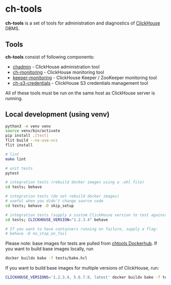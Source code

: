# ch-tools

**ch-tools** is a set of tools for administration and diagnostics of [ClickHouse](https://clickhouse.com/) DBMS.

## Tools

**ch-tools** consist of following components:
- [chadmin](./src/chtools/chadmin/README.md) - ClickHouse administration tool
- [ch-monitoring](./src/chtools/monrun_checks/README.md) - ClickHouse monitoring tool
- [keeper-monitoring](./src/chtools/monrun_checks_keeper/README.md) - ClickHouse Keeper / ZooKeeper monitoring tool
- [ch-s3-credentials](./src/chtools/s3_credentials/README.md) - ClickHouse S3 credentials management tool

All of these tools must be run on the same host as ClickHouse server is running.

## Local development (using venv)

```sh
python3 -m venv venv
source venv/bin/activate
pip install .[test]
flit build --no-use-vcs
flit install

# lint
make lint

# unit tests
pytest

# integration tests (rebuild docker images using a .whl file)
cd tests; behave

# integration tests (do not rebuild docker images)
# useful when you didn't change source code
cd tests; behave -D skip_setup

# integration tests (supply a custom ClickHouse version to test against)
cd tests; CLICKHOUSE_VERSION="1.2.3.4" behave

# If you want to have containers running on failure, supply a flag:
# behave -D no_stop_on_fail
```

Please note: base images for tests are pulled from [chtools Dockerhub](https://hub.docker.com/u/chtools).
If you want to build base images locally, run

```sh
docker buildx bake -f tests/bake.hcl
```

If you want to build base images for multiple versions of ClickHouse, run:

```sh
CLICKHOUSE_VERSIONS='1.2.3.4, 5.6.7.8, latest' docker buildx bake -f tests/bake.hcl
```
